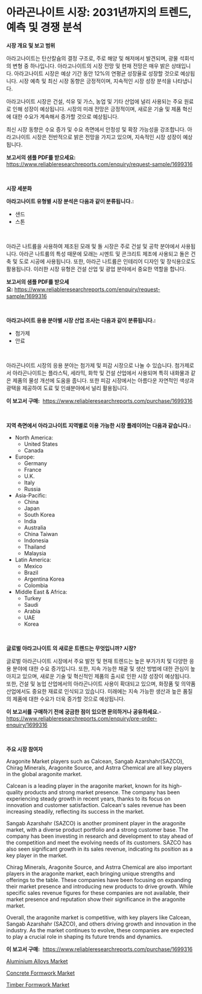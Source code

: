 <p><h1>아라곤나이트 시장: 2031년까지의 트렌드, 예측 및 경쟁 분석</h1></p><p><strong>시장 개요 및 보고 범위</strong></p>
<p><p>아라고나이트는 탄산칼슘의 결정 구조로, 주로 해양 및 해저에서 발견되며, 광물 석회석의 변형 중 하나입니다. 아라고나이트의 시장 전망 및 현재 전망은 매우 밝은 상태입니다. 아라고나이트 시장은 예상 기간 동안 12%의 연평균 성장율로 성장할 것으로 예상됩니다. 시장 예측 및 최신 시장 동향은 긍정적이며, 지속적인 시장 성장 분석을 나타냅니다.</p><p>아라고나이트 시장은 건설, 석유 및 가스, 농업 및 기타 산업에 널리 사용되는 주요 원료로 인해 성장이 예상됩니다. 시장의 미래 전망은 긍정적이며, 새로운 기술 및 제품 혁신에 대한 수요가 계속해서 증가할 것으로 예상됩니다.</p><p>최신 시장 동향은 수요 증가 및 수요 측면에서 안정성 및 확장 가능성을 강조합니다. 아라고나이트 시장은 전반적으로 밝은 전망을 가지고 있으며, 지속적인 시장 성장이 예상됩니다.</p></p>
<p><strong>보고서의 샘플 PDF를 받으세요:</strong> <a href="https://www.reliableresearchreports.com/enquiry/request-sample/1699316">https://www.reliableresearchreports.com/enquiry/request-sample/1699316</a></p>
<p>&nbsp;</p>
<p><strong>시장 세분화</strong></p>
<p><strong>아라고나이트 유형별 시장 분석은 다음과 같이 분류됩니다.:</strong></p>
<p><ul><li>샌드</li><li>스톤</li></ul></p>
<p>&nbsp;</p>
<p><p>아라곤 나트륨을 사용하여 제조된 모래 및 돌 시장은 주로 건설 및 공학 분야에서 사용됩니다. 아라곤 나트륨의 특성 때문에 모래는 시멘트 및 콘크리트 제조에 사용되고 돌은 건축 및 도로 시공에 사용됩니다. 또한, 아라곤 나트륨은 인테리어 디자인 및 장식용으로도 활용됩니다. 이러한 시장 유형은 건설 산업 및 광업 분야에서 중요한 역할을 합니다.</p></p>
<p><strong>보고서의 샘플 PDF를 받으세요:</strong>&nbsp;<a href="https://www.reliableresearchreports.com/enquiry/request-sample/1699316">https://www.reliableresearchreports.com/enquiry/request-sample/1699316</a></p>
<p>&nbsp;</p>
<p><strong> 아라고나이트 응용 분야별 시장 산업 조사는 다음과 같이 분류됩니다.:</strong></p>
<p><ul><li>첨가제</li><li>안료</li></ul></p>
<p>&nbsp;</p>
<p><p>아라곤나이트 시장의 응용 분야는 첨가제 및 피감 시장으로 나눌 수 있습니다. 첨가제로서 아라곤나이트는 플라스틱, 세라믹, 화학 및 건설 산업에서 사용되며 특히 내화물과 같은 제품의 물성 개선에 도움을 줍니다. 또한 피감 시장에서는 아름다운 자연적인 색상과 광택을 제공하여 도료 및 인쇄분야에서 널리 활용됩니다.</p></p>
<p><strong>이 보고서 구매:</strong>&nbsp; <a href="https://www.reliableresearchreports.com/purchase/1699316">https://www.reliableresearchreports.com/purchase/1699316</a></p>
<p>&nbsp;</p>
<p><strong>지역 측면에서 아라고나이트 지역별로 이용 가능한 시장 플레이어는 다음과 같습니다.:</strong></p>
<p><ul>
    <li>
        North America:
        <ul>
            <li>United States</li>
            <li>Canada</li>
        </ul>
    </li>
    <li>
        Europe:
        <ul>
            <li>Germany</li>
            <li>France</li>
            <li>U.K.</li>
            <li>Italy</li>
            <li>Russia</li>
        </ul>
    </li>
    <li>
        Asia-Pacific:
        <ul>
            <li>China</li>
            <li>Japan</li>
            <li>South Korea</li>
            <li>India</li>
            <li>Australia</li>
            <li>China Taiwan</li>
            <li>Indonesia</li>
            <li>Thailand</li>
            <li>Malaysia</li>
        </ul>
    </li>
    <li>
        Latin America:
        <ul>
            <li>Mexico</li>
            <li>Brazil</li>
            <li>Argentina Korea</li>
            <li>Colombia</li>
        </ul>
    </li>
    <li>
        Middle East & Africa:
        <ul>
            <li>Turkey</li>
            <li>Saudi</li>
            <li>Arabia</li>
            <li>UAE</li>
            <li>Korea</li>
        </ul>
    </li>
    </ul></p>
<p>&nbsp;</p>
<p><strong>글로벌 아라고나이트 의 새로운 트렌드는 무엇입니까? 시장?</strong></p>
<p><p>글로벌 아라곤나이트 시장에서 주요 발전 및 현재 트렌드는 높은 부가가치 및 다양한 응용 분야에 대한 수요 증가입니다. 또한, 지속 가능한 채굴 및 생산 방법에 대한 관심이 높아지고 있으며, 새로운 기술 및 혁신적인 제품의 출시로 인한 시장 성장이 예상됩니다. 또한, 건설 및 농업 산업에서의 아라곤나이트 사용이 확대되고 있으며, 화장품 및 의약품 산업에서도 중요한 재료로 인식되고 있습니다. 미래에는 지속 가능한 생산과 높은 품질의 제품에 대한 수요가 더욱 증가할 것으로 예상됩니다.</p></p>
<p><strong>이 보고서를 구매하기 전에 궁금한 점이 있으면 문의하거나 공유하세요.</strong>- <a href="https://www.reliableresearchreports.com/enquiry/pre-order-enquiry/1699316">https://www.reliableresearchreports.com/enquiry/pre-order-enquiry/1699316</a></p>
<p>&nbsp;</p>
<p><strong>주요 시장 참여자</strong></p>
<p><p>Aragonite Market players such as Calcean, Sangab Azarshahr(SAZCO), Chirag Minerals, Aragonite Source, and Astrra Chemical are all key players in the global aragonite market.</p><p>Calcean is a leading player in the aragonite market, known for its high-quality products and strong market presence. The company has been experiencing steady growth in recent years, thanks to its focus on innovation and customer satisfaction. Calcean's sales revenue has been increasing steadily, reflecting its success in the market.</p><p>Sangab Azarshahr (SAZCO) is another prominent player in the aragonite market, with a diverse product portfolio and a strong customer base. The company has been investing in research and development to stay ahead of the competition and meet the evolving needs of its customers. SAZCO has also seen significant growth in its sales revenue, indicating its position as a key player in the market.</p><p>Chirag Minerals, Aragonite Source, and Astrra Chemical are also important players in the aragonite market, each bringing unique strengths and offerings to the table. These companies have been focusing on expanding their market presence and introducing new products to drive growth. While specific sales revenue figures for these companies are not available, their market presence and reputation show their significance in the aragonite market.</p><p>Overall, the aragonite market is competitive, with key players like Calcean, Sangab Azarshahr (SAZCO), and others driving growth and innovation in the industry. As the market continues to evolve, these companies are expected to play a crucial role in shaping its future trends and dynamics.</p></p>
<p><strong>이 보고서 구매:</strong>&nbsp;&nbsp;<a href="https://www.reliableresearchreports.com/purchase/1699316">https://www.reliableresearchreports.com/purchase/1699316</a></p>
<p><p><a href="https://github.com/seekum/Market-Research-Report-List-1/blob/main/aluminium-alloys-market.md">Aluminium Alloys Market</a></p><p><a href="https://github.com/timeliteaut/Market-Research-Report-List-1/blob/main/concrete-formwork-market.md">Concrete Formwork Market</a></p><p><a href="https://github.com/bobicer/Market-Research-Report-List-2/blob/main/timber-formwork-market.md">Timber Formwork Market</a></p></p>
